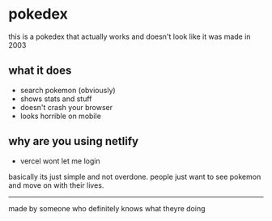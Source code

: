 # pokedex

this is a pokedex that actually works and doesn't look like it was made in 2003

## what it does
- search pokemon (obviously)
- shows stats and stuff
- doesn't crash your browser
- looks horrible on mobile

## why are you using netlify
- vercel wont let me login


basically its just simple and not overdone. people just want to see pokemon and move on with their lives.

---
made by someone who definitely knows what theyre doing
